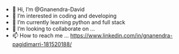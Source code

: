 - 👋 Hi, I’m @Gnanendra-David
- 👀 I’m interested in coding and developing
- 🌱 I’m currently learning python and full stack 
- 💞️ I’m looking to collaborate on ...
- 📫 How to reach me ... https://www.linkedin.com/in/gnanendra-pagidimarri-181520188/ 

<!---
Gnanendra-David/Gnanendra-David is a ✨ special ✨ repository because its `README.md` (this file) appears on your GitHub profile.
You can click the Preview link to take a look at your changes.
--->
